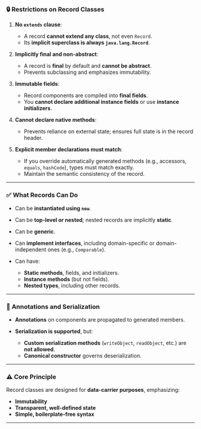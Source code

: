 
### 🔒 **Restrictions on Record Classes**

1. **No `extends` clause**:

    * A record **cannot extend any class**, not even `Record`.
    * Its **implicit superclass is always `java.lang.Record`**.

2. **Implicitly final and non-abstract**:

    * A record is **final** by default and **cannot be abstract**.
    * Prevents subclassing and emphasizes immutability.

3. **Immutable fields**:

    * Record components are compiled into **final fields**.
    * You **cannot declare additional instance fields** or use **instance initializers**.

4. **Cannot declare native methods**:

    * Prevents reliance on external state; ensures full state is in the record header.

5. **Explicit member declarations must match**:

    * If you override automatically generated methods (e.g., accessors, `equals`, `hashCode`), types must match exactly.
    * Maintain the semantic consistency of the record.

---

### ✅ **What Records Can Do**

* Can be **instantiated using `new`**.
* Can be **top-level or nested**; nested records are implicitly **static**.
* Can be **generic**.
* Can **implement interfaces**, including domain-specific or domain-independent ones (e.g., `Comparable`).
* Can have:

    * **Static methods**, fields, and initializers.
    * **Instance methods** (but not fields).
    * **Nested types**, including other records.

---

### 🔧 **Annotations and Serialization**

* **Annotations** on components are propagated to generated members.
* **Serialization is supported**, but:

    * **Custom serialization methods** (`writeObject`, `readObject`, etc.) are **not allowed**.
    * **Canonical constructor** governs deserialization.

---

### ⚠️ Core Principle

Record classes are designed for **data-carrier purposes**, emphasizing:

* **Immutability**
* **Transparent, well-defined state**
* **Simple, boilerplate-free syntax**

---
